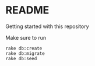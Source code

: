 # README

Getting started with this repository

Make sure to run

```
rake db:create
rake db:migrate
rake db:seed
```
